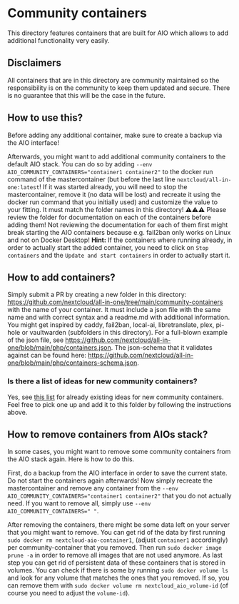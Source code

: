 # Community containers
This directory features containers that are built for AIO which allows to add additional functionality very easily.

## Disclaimers
All containers that are in this directory are community maintained so the responsibility is on the community to keep them updated and secure. There is no guarantee that this will be the case in the future.

## How to use this?
Before adding any additional container, make sure to create a backup via the AIO interface!

Afterwards, you might want to add additional community containers to the default AIO stack. You can do so by adding `--env AIO_COMMUNITY_CONTAINERS="container1 container2"` to the docker run command of the mastercontainer (but before the last line `nextcloud/all-in-one:latest`! If it was started already, you will need to stop the mastercontainer, remove it (no data will be lost) and recreate it using the docker run command that you initially used) and customize the value to your fitting. It must match the folder names in this directory! ⚠️⚠️⚠️ Please review the folder for documentation on each of the containers before adding them! Not reviewing the documentation for each of them first might break starting the AIO containers because e.g. fail2ban only works on Linux and not on Docker Desktop! **Hint:** If the containers where running already, in order to actually start the added container, you need to click on `Stop containers` and the `Update and start containers` in order to actually start it.

## How to add containers?
Simply submit a PR by creating a new folder in this directory: https://github.com/nextcloud/all-in-one/tree/main/community-containers with the name of your container. It must include a json file with the same name and with correct syntax and a readme.md with additional information. You might get inspired by caddy, fail2ban, local-ai, libretranslate, plex, pi-hole or vaultwarden (subfolders in this directory). For a full-blown example of the json file, see https://github.com/nextcloud/all-in-one/blob/main/php/containers.json. The json-schema that it validates against can be found here: https://github.com/nextcloud/all-in-one/blob/main/php/containers-schema.json.

### Is there a list of ideas for new community containers?
Yes, see [this list](https://github.com/nextcloud/all-in-one/discussions/categories/ideas?discussions_q=is%3Aopen+category%3AIdeas+label%3A%22help+wanted%22+sort%3Atop) for already existing ideas for new community containers. Feel free to pick one up and add it to this folder by following the instructions above.

## How to remove containers from AIOs stack?
In some cases, you might want to remove some community containers from the AIO stack again. Here is how to do this.

First, do a backup from the AIO interface in order to save the current state. Do not start the containers again afterwards! Now simply recreate the mastercontainer and remove any container from the `--env AIO_COMMUNITY_CONTAINERS="container1 container2"` that you do not actually need. If you want to remove all, simply use `--env AIO_COMMUNITY_CONTAINERS=" "`. 

After removing the containers, there might be some data left on your server that you might want to remove. You can get rid of the data by first running `sudo docker rm nextcloud-aio-container1`, (adjust `container1` accordingly) per community-container that you removed. Then run `sudo docker image prune -a` in order to remove all images that are not used anymore. As last step you can get rid of persistent data of these containers that is stored in volumes. You can check if there is some by running `sudo docker volume ls` and look for any volume that matches the ones that you removed. If so, you can remove them with `sudo docker volume rm nextcloud_aio_volume-id` (of course you need to adjust the `volume-id`).
